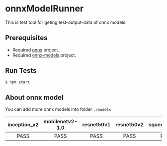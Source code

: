 # onnxModelRunner
This is test tool for geting test-output-data of onnx models.

## Prerequisites
* Required [onnx](https://github.com/onnx/onnx) project.
* Required [onnx-models](https://github.com/onnx/models) project.

## Run Tests

```sh
$ npm start
```

## About onnx model
You can add more onnx models into folder `./models`

|  inception_v2  |   mobilenetv2-1.0   |  resnet50v1  |  resnet50v2  |  squeezenet1.1  |
|      :---:     |        :---:        |     :---:    |     :---:    |      :---:      |
|      PASS      |        PASS         |     PASS     |     PASS     |      PASS       |
